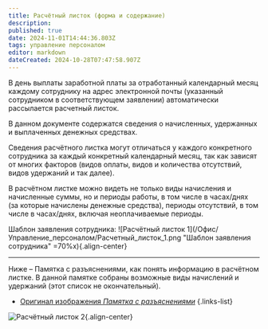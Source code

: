 ```yaml
---
title: Расчётный листок (форма и содержание)
description: 
published: true
date: 2024-11-01T14:44:36.803Z
tags: управление персоналом
editor: markdown
dateCreated: 2024-10-28T07:47:58.907Z
---
```


В день выплаты заработной платы за отработанный календарный месяц каждому сотруднику на адрес электронной почты (указанный сотрудником в соответствующем заявлении) автоматически рассылается расчетный листок.

В данном документе содержатся сведения о начисленных, удержанных и выплаченных денежных средствах.

Сведения расчётного листка могут отличаться у каждого конкретного сотрудника за каждый конкретный календарный месяц, так как зависят от многих факторов (видов оплаты, видов и количества отсутствий, видов удержаний и так далее).

В расчётном листке можно видеть не только виды начисления и начисленные суммы, но и периоды работы, в том числе в часах/днях (за которые начислены денежные средства), периоды отсутствий, в том числе в часах/днях, включая неоплачиваемые периоды.

Шаблон заявления сотрудника:
![Расчётный листок 1](/Офис/Управление_персоналом/Расчетный_листок_1.png "Шаблон заявления сотрудника" =70%x){.align-center}

---

Ниже – Памятка с разъяснениями, как понять информацию в расчётном листке. В данной памятке собраны возможные виды начислений и удержаний (этот список не окончательный).
- [Оригинал изображения *Памятка с разъяснениями*](/Офис/Управление_персоналом/Расчетный_листок_2.png)
{.links-list}

![Расчётный листок 2](/Офис/Управление_персоналом/Расчетный_листок_2.png "Памятка с разъяснениями"){.align-center}